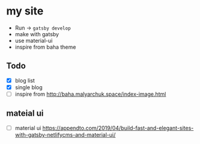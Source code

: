 # my site

* Run -> `gatsby develop`
* make with gatsby
* use material-ui
* inspire from baha theme

## Todo

- [x] blog list
- [x] single blog
- [ ] inspire from http://baha.malyarchuk.space/index-image.html

## mateial ui
- [ ] material ui https://appendto.com/2019/04/build-fast-and-elegant-sites-with-gatsby-netlifycms-and-material-ui/